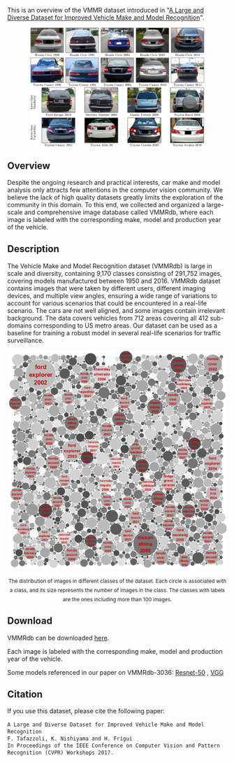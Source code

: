 This is an overview of the VMMR dataset introduced in "[A Large and Diverse Dataset for Improved Vehicle Make and Model Recognition](https://github.com/faezetta/VMMRdb/blob/master/meta/VMMR_TSWC.pdf)".

<p align="center"><img align="center" src="https://github.com/faezetta/VMMRdb/blob/master/meta/vmmrMultiplicity.png" alt="VMMRdb examples of multiplicity" width="400px">
<img align="center" src="https://github.com/faezetta/VMMRdb/blob/master/meta/vmmrAmbiguity.png" alt="VMMRdb examples af ambiguity" width="400px"></p>

## Overview
Despite the ongoing research and practical interests, car make and model analysis only attracts few attentions in the computer vision community. We believe the lack of high quality datasets greatly limits the exploration of the community in this domain. To this end, we collected and organized a large-scale and comprehensive image database called VMMRdb, where each image is labeled with the corresponding make, model and production year of the vehicle.	

## Description
The Vehicle Make and Model Recognition dataset (VMMRdb) is large in scale and diversity, containing 9,170 classes consisting of 291,752 images, covering models manufactured between 1950 and 2016. VMMRdb dataset contains images that were taken by different users, different imaging devices, and multiple view angles, ensuring a wide range of variations to account for various scenarios that could be encountered in a real-life scenario. The cars are not well aligned, and some images contain irrelevant background. The data covers vehicles from 712 areas covering all 412 sub-domains corresponding to US metro areas. Our dataset can be used as a baseline for training a robust model in several real-life scenarios for traffic surveillance. 	
<p align="center"><img align="center" src="https://github.com/faezetta/VMMRdb/blob/master/meta/dbHeatmap.png" alt="VMMRdb data distribution" width="500px"></p>
<p align="center"><sub>The distribution of images in different classes of the dataset. Each circle is associated with a class, and its size represents the number of images in the class. The classes with labels are the ones including more than 100 images.</sub></p>

## Download
VMMRdb can be downloaded [here](https://www.dropbox.com/s/uwa7c5uz7cac7cw/VMMRdb.zip?dl=0).

Each image is labeled with the corresponding make, model and production year of the vehicle.

Some models referenced in our paper on VMMRdb-3036: [Resnet-50](https://www.dropbox.com/s/vt4svttnpshyovv/resnet-50.t7?dl=0) , [VGG](https://www.dropbox.com/s/l38ik039s5rm0w5/vgg.t7?dl=0) 

## Citation
If you use this dataset, please cite the following paper:
```
A Large and Diverse Dataset for Improved Vehicle Make and Model Recognition
F. Tafazzoli, K. Nishiyama and H. Frigui
In Proceedings of the IEEE Conference on Computer Vision and Pattern Recognition (CVPR) Workshops 2017. 
```
